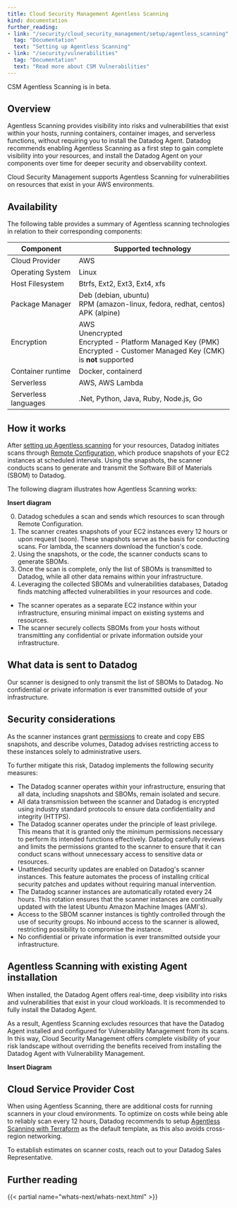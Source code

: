 ```yaml
---
title: Cloud Security Management Agentless Scanning
kind: documentation
further_reading:
- link: "/security/cloud_security_management/setup/agentless_scanning"
  tag: "Documentation"
  text: "Setting up Agentless Scanning"
- link: "/security/vulnerabilities"
  tag: "Documentation"
  text: "Read more about CSM Vulnerabilities"
---
```


<div class="alert alert-info">CSM Agentless Scanning is in beta.</div>

## Overview

Agentless Scanning provides visibility into risks and vulnerabilities that exist within your hosts, running containers, container images, and serverless functions, without requiring you to install the Datadog Agent. Datadog recommends enabling Agentless Scanning as a first step to gain complete visibility into your resources, and install the Datadog Agent on your components over time for deeper security and observability context.

Cloud Security Management supports Agentless Scanning for vulnerabilities on resources that exist in your AWS environments.

## Availability

The following table provides a summary of Agentless scanning technologies in relation to their corresponding components:

| Component                   | Supported technology                                        |
|-----------------------------|-------------------------------------------------------------|
| Cloud Provider              | AWS                                                         |
| Operating System            | Linux                                                       |
| Host Filesystem             | Btrfs, Ext2, Ext3, Ext4, xfs                                |
| Package Manager             | Deb (debian, ubuntu) <br> RPM (amazon-linux, fedora, redhat, centos) <br> APK (alpine) |
| Encryption                  | AWS </br> Unencrypted </br> Encrypted - Platform Managed Key (PMK) </br> Encrypted - Customer Managed Key (CMK) is **not** supported |
| Container runtime           | Docker, containerd                                           |
| Serverless                  | AWS, AWS Lambda                                             |
| Serverless languages        | .Net, Python, Java, Ruby, Node.js, Go                        |

## How it works

After [setting up Agentless scanning][1] for your resources, Datadog initiates scans through [Remote Configuration,][2] which produce snapshots of your EC2 instances at scheduled intervals. Using the snapshots, the scanner conducts scans to generate and transmit the Software Bill of Materials (SBOM) to Datadog.

The following diagram illustrates how Agentless Scanning works:

**Insert diagram**

0. Datadog schedules a scan and sends which resources to scan through Remote Configuration.
1. The scanner creates snapshots of your EC2 instances every 12 hours or upon request (soon). These snapshots serve as the basis for conducting scans. For lambda, the scanners download the function's code.
2. Using the snapshots, or the code, the scanner conducts scans to generate SBOMs.
3. Once the scan is complete, only the list of SBOMs is transmitted to Datadog, while all other data remains within your infrastructure.
4. Leveraging the collected SBOMs and vulnerabilities databases, Datadog finds matching affected vulnerabilities in your resources and code.

- The scanner operates as a separate EC2 instance within your infrastructure, ensuring minimal impact on existing systems and resources.
- The scanner securely collects SBOMs from your hosts without transmitting any confidential or private information outside your infrastructure.

## What data is sent to Datadog
Our scanner is designed to only transmit the list of SBOMs to Datadog. No confidential or private information is ever transmitted outside of your infrastructure.

## Security considerations

As the scanner instances grant [permissions][3] to create and copy EBS snapshots, and describe volumes, Datadog advises restricting access to these instances solely to administrative users. 

To further mitigate this risk, Datadog implements the following security measures:

- The Datadog scanner operates _within_ your infrastructure, ensuring that all data, including snapshots and SBOMs, remain isolated and secure.
- All data transmission between the scanner and Datadog is encrypted using industry standard protocols to ensure data confidentiality and integrity (HTTPS).
- The Datadog scanner operates under the principle of least privilege. This means that it is granted only the minimum permissions necessary to perform its intended functions effectively. Datadog carefully reviews and limits the permissions granted to the scanner to ensure that it can conduct scans without unnecessary access to sensitive data or resources.
- Unattended security updates are enabled on Datadog's scanner instances. This feature automates the process of installing critical security patches and updates without requiring manual intervention.
- The Datadog scanner instances are automatically rotated every 24 hours. This rotation ensures that the scanner instances are continually updated with the latest Ubuntu Amazon Machine Images (AMI's).
- Access to the SBOM scanner instances is tightly controlled through the use of security groups. No inbound access to the scanner is allowed, restricting possibility to compromise the instance.
- No confidential or private information is ever transmitted outside your infrastructure.


## Agentless Scanning with existing Agent installation

When installed, the Datadog Agent offers real-time, deep visibility into risks and vulnerabilities that exist in your cloud workloads. It is recommended to fully install the Datadog Agent.

As a result, Agentless Scanning excludes resources that have the Datadog Agent installed and configured for Vulnerability Management from its scans. In this way, Cloud Security Management offers complete visibility of your risk landscape without overriding the benefits received from installing the Datadog Agent with Vulnerability Management.

**Insert Diagram**

## Cloud Service Provider Cost

When using Agentless Scanning, there are additional costs for running scanners in your cloud environments. To optimize on costs while being able to reliably scan every 12 hours, Datadog recommends to setup [Agentless Scanning with Terraform][4] as the default template, as this also avoids cross-region networking. 

To establish estimates on scanner costs, reach out to your Datadog Sales Representative.


## Further reading

{{< partial name="whats-next/whats-next.html" >}}

[1]: /security/cloud_security_management/setup/agentless_scanning
[2]: /agent/remote_config/?tab=configurationyamlfile
[3]: /security/cloud_security_management/setup/agentless_scanning/#permissions
[4]: /security/cloud_security_management/setup/agentless_scanning#terraform